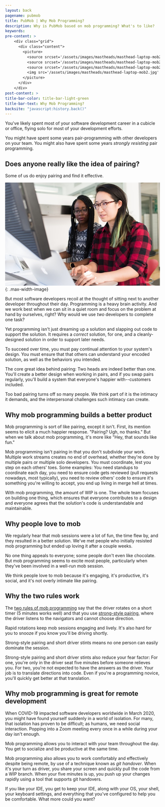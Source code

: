 ```yaml
---
layout: back
pagename: pubmob
title: PubMob | Why Mob Programming?
description: Why is PubMob based on mob programming? What's to like?
keywords:
pre-content: >
    <div class="grid">
      <div class="content">
        <picture>
          <source srcset='/assets/images/mastheads/masthead-laptop-mob2.jpg' media='(max-width: 1080px)'>
          <source srcset='/assets/images/mastheads/masthead-laptop-mob2.jpg' media='(min-width: 960px)'>
          <source srcset='/assets/images/mastheads/masthead-laptop-mob2.jpg' media='(min-width: 830px'>
          <img src='/assets/images/mastheads/masthead-laptop-mob2.jpg' alt='About PubMob'>
        </picture>
      </div>
    </div>
post-content: >
title-bar-color: title-bar-light-green
title-bar-text: Why Mob Programming?
backsite: "javascript:history.back()"
---
```

You've likely spent most of your software development career in a cubicle or office, flying solo for most of your development efforts.

You might have spent some years pair-programming with other developers on your team. You might also have spent some years *strongly resisting* pair programming.

## Does anyone really like the idea of pairing?

Some of us do enjoy pairing and find it effective.

![pairing](/assets/images/mobprogramming/pairing.jpg)
{: .max-width-image}

But most software developers recoil at the thought of sitting next to another developer throughout their day. Programming is a heavy brain activity. And we work best when we can sit in a quiet room and focus on the problem at hand by ourselves, right? Why would we use *two* developers to complete one task?

Yet programming isn't just dreaming up a solution and slapping out code to support the solution. It requires a *correct* solution, for one, and a cleanly-designed solution in order to support later needs.

To succeed over time, you must pay continual attention to your system's design. You must ensure that that others can understand your encoded solution, as well as the behaviors you intended.

The core great idea behind pairing: Two heads are indeed better than one. You'll create a better design when working in pairs, and if you swap pairs regularly, you'll build a system that everyone's happier with--customers included.

Too bad pairing turns off so many people. We think part of it is the intimacy it demands, and the interpersonal challenges such intimacy can create.

## Why mob programming builds a better product

Mob programming is sort of like pairing, except it isn't. First, its mention seems to elicit a much happier response. "Pairing? Ugh, no thanks." But when we talk about mob programming, it's more like "Hey, that sounds like fun."

Mob programming isn't pairing in that you don't subdivide your work. Multiple work streams creates no end of overhead, whether they're done by multiple pairs or multiple solo developers. You must coordinate, lest you step on each others' toes. Some examples: You need standups to coordinate each day, you need to ensure code gets reviewed (pull requests nowadays, most typically), you need to review others' code to ensure it's something you're willing to accept, you end up living in merge hell at times.

With mob programming, the amount of WIP is one. The whole team focuses on building one thing, which ensures that everyone contributes to a design and everyone agrees that the solution's code is understandable and maintainable.

## Why people love to mob

We regularly hear that mob sessions were a lot of fun, the time flew by, and they resulted in a better solution. We've met people who initially resisted mob programming but ended up loving it after a couple weeks.

No one thing appeals to everyone; some people don't even like chocolate. But mob programming seems to excite most people, particularly when they've been involved in a well-run mob session.

We think people love to mob because it's engaging, it's productive, it's social, and it's not overly intimate like pairing.

## Why the two rules work

The [two rules of mob programming](https://www.ranorex.com/blog/two-rules-mobbing-success/) say that the driver rotates on a short timer (5 minutes works well) and that you use [strong-style pairing](https://llewellynfalco.blogspot.com/2014/06/llewellyns-strong-style-pairing.html), where the driver listens to the navigators and cannot choose direction.

Rapid rotations keep mob sessions engaging and lively. It's also hard for you to snooze if you know you'll be driving shortly.

Strong-style pairing and short driver stints means no one person can easily dominate the session.

Strong-style pairing and short driver stints also reduce your fear factor: For one, you're only in the driver seat five minutes before someone relieves you. For two, you're not expected to have the answers as the driver. Your job is to translate directions into code. Even if you're a programming novice, you'll quickly get better at that translation.

## Why mob programming is great for remote development

When COVID-19 impacted software developers worldwide in March 2020, you might have found yourself suddenly in a world of isolation. For many, that isolation has proven to be difficult; as humans, we need social interaction. Popping into a Zoom meeting every once in a while during your day isn't enough.

Mob programming allows you to interact with your team throughout the day. You get to socialize and be productive at the same time.

Mob programming also allows you to work comfortably and effectively despite being remote, by use of a technique known as *git handover*. When it's your turn as driver, you share your screen and quickly pull the code from a WIP branch. When your five minutes is up, you push up your changes rapidly using a tool that supports git handovers.

If you like your IDE, you get to keep your IDE, along with your OS, your shell, your keyboard settings, and everything that you've configured to help you be comfortable. What more could you want?

